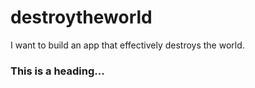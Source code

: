# destroytheworld
I want to build an app that effectively destroys the world.


### This is a heading...
